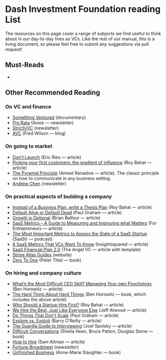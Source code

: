 # Dash Investment Foundation reading List

The resources on this page cover a range of subjects we find useful to think about in our day-to-day lives as VCs. Like the rest of our manual, this is a living document, so please feel free to submit any suggestions via pull request!

## Must-Reads

* 

## Other Recommended Reading

### On VC and finance

* [Something Ventured](http://www.somethingventuredthemovie.com/) (documentary)
* [Pro Rata](https://www.axios.com/newsletters/axios-pro-rata) (Axios — newsletter)
* [StrictlyVC](https://www.strictlyvc.com/) (newsletter)
* [AVC](https://avc.com/) (Fred Wilson — blog)

### On going to market
* [Don't Launch](http://www.startuplessonslearned.com/2009/03/dont-launch.html) (Eric Ries — article)
* [Picking your first customers: the gradient of influence](https://also.roybahat.com/picking-your-first-customers-the-gradient-of-influence-47858b90adfd) (Roy Bahat — article)
* [The Pyramid Principle](https://medium.com/lessons-from-mckinsey/the-pyramid-principle-f0885dd3c5c7) (Ameet Ranadive  — article). The classic principle on how to communicate in any business setting.
* [Andrew Chen](http://andrewchen.co/) (newsletter)

### On practical aspects of building a company

* [Instead of a Business Plan, write a Thesis Plan](https://also.roybahat.com/instead-of-a-business-plan-write-a-thesis-plan-6de9de59daaf) (Roy Bahat — article)
* [Default Alive or Default Dead](http://www.paulgraham.com/aord.html) (Paul Graham — article)
* [Growth is Optional](https://brianbalfour.com/essays/growth-is-optional) (Brian Balfour — article)
* [SaaS Metrics – A Guide to Measuring and Improving what Matters](https://www.forentrepreneurs.com/saas-metrics-2/) (For Entrepreneurs — article)
* [The Most Important Metrics to Assess the State of a SaaS Startup](https://www.saastr.com/saastr-podcast-113-dan-adika-founder-ceo-walkme-shares-the-most-important-metrics-to-assess-the-state-of-a-saas-startup/) (SaaStr — podcast)
* [8 SaaS Metrics That VCs Want To Know](http://www.insightsquared.com/2015/12/vc-influencers-top-saas-metrics/) (Insightsquared — article)
* [SaaS Financial Plan 2.0](https://christophjanz.blogspot.com/2016/03/saas-financial-plan-20.html) (The Angel VC — article with template)
* [Stripe Atlas Guides](https://stripe.com/atlas/guides) (website)
* [Zero To One](https://www.amazon.com/Zero-One-Notes-Startups-Future/dp/0804139296) (Peter Thiel — book)

### On hiring and company culture

* [What’s the Most Difficult CEO Skill? Managing Your own Psychology](https://a16z.com/2011/03/31/whats-the-most-difficult-ceo-skill-managing-your-own-psychology/) (Ben Horowitz — article)
* [The Hard Thing About Hard Things](https://www.amazon.com/Hard-Thing-About-Things-Building/dp/0062273205) (Ben Horowitz — book, which includes the above article)
* [Who Should a Startup Hire First?](https://shift.newco.co/who-should-a-startup-hire-first-c12b279814aa) (Roy Bahat — article)
* [We Hire the Best, Just Like Everyone Else](https://blog.codinghorror.com/we-hire-the-best-just-like-everyone-else/) (Jeff Atwood — article)
* [Do Things That Don't Scale](http://paulgraham.com/ds.html) (Paul Graham — article)
* [Explore vs. Exploit](https://barryoreilly.com/2015/12/14/lean-pmo-explore-vs-exploit/) (Barry O’Reilly — article)
* [The Guerilla Guide to Interviewing](https://www.joelonsoftware.com/2006/10/25/the-guerrilla-guide-to-interviewing-version-30/) (Joel Spolsky — article)
* [Difficult Conversations](https://www.amazon.com/Difficult-Conversations-Discuss-What-Matters/dp/0143118447) (Sheila Heen, Bruce Patton, Douglas Stone — book)
* [How to Hire](http://blog.samaltman.com/how-to-hire) (Sam Altman — article)
* [Fortune Broadsheet](http://fortune.com/newsletter/broadsheet/) (newsletter)
* [Unfinished Business](https://www.amazon.com/Unfinished-Business-Women-Work-Family/dp/0812984978) (Anne-Marie Slaughter — book)
